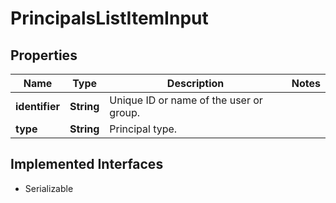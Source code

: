 

# PrincipalsListItemInput


## Properties

| Name | Type | Description | Notes |
|------------ | ------------- | ------------- | -------------|
|**identifier** | **String** | Unique ID or name of the user or group. |  |
|**type** | **String** | Principal type. |  |


## Implemented Interfaces

* Serializable


